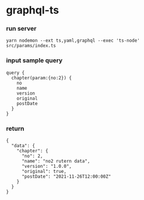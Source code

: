 # graphql-ts

### run server
```
yarn nodemon --ext ts,yaml,graphql --exec 'ts-node' src/params/index.ts
```

### input sample query
```
query {
  chapter(param:{no:2}) {
    no
    name
    version
    original
    postDate
  }
}
```

### return
```
{
  "data": {
    "chapter": {
      "no": 2,
      "name": "no2 rutern data",
      "version": "1.0.0",
      "original": true,
      "postDate": "2021-11-26T12:00:00Z"
    }
  }
}
```
